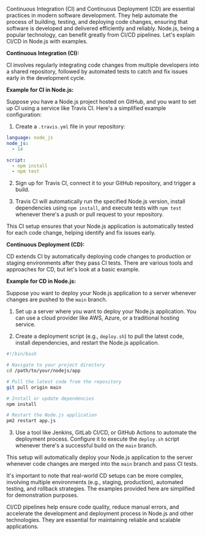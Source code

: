 Continuous Integration (CI) and Continuous Deployment (CD) are essential practices in modern software development. They help automate the process of building, testing, and deploying code changes, ensuring that software is developed and delivered efficiently and reliably. Node.js, being a popular technology, can benefit greatly from CI/CD pipelines. Let's explain CI/CD in Node.js with examples.

**Continuous Integration (CI):**

CI involves regularly integrating code changes from multiple developers into a shared repository, followed by automated tests to catch and fix issues early in the development cycle.

**Example for CI in Node.js:**

Suppose you have a Node.js project hosted on GitHub, and you want to set up CI using a service like Travis CI. Here's a simplified example configuration:

1. Create a `.travis.yml` file in your repository:

```yaml
language: node_js
node_js:
  - 14

script:
  - npm install
  - npm test
```

2. Sign up for Travis CI, connect it to your GitHub repository, and trigger a build.

3. Travis CI will automatically run the specified Node.js version, install dependencies using `npm install`, and execute tests with `npm test` whenever there's a push or pull request to your repository.

This CI setup ensures that your Node.js application is automatically tested for each code change, helping identify and fix issues early.

**Continuous Deployment (CD):**

CD extends CI by automatically deploying code changes to production or staging environments after they pass CI tests. There are various tools and approaches for CD, but let's look at a basic example.

**Example for CD in Node.js:**

Suppose you want to deploy your Node.js application to a server whenever changes are pushed to the `main` branch.

1. Set up a server where you want to deploy your Node.js application. You can use a cloud provider like AWS, Azure, or a traditional hosting service.

2. Create a deployment script (e.g., `deploy.sh`) to pull the latest code, install dependencies, and restart the Node.js application.

```bash
#!/bin/bash

# Navigate to your project directory
cd /path/to/your/nodejs/app

# Pull the latest code from the repository
git pull origin main

# Install or update dependencies
npm install

# Restart the Node.js application
pm2 restart app.js
```

3. Use a tool like Jenkins, GitLab CI/CD, or GitHub Actions to automate the deployment process. Configure it to execute the `deploy.sh` script whenever there's a successful build on the `main` branch.

This setup will automatically deploy your Node.js application to the server whenever code changes are merged into the `main` branch and pass CI tests.

It's important to note that real-world CD setups can be more complex, involving multiple environments (e.g., staging, production), automated testing, and rollback strategies. The examples provided here are simplified for demonstration purposes.

CI/CD pipelines help ensure code quality, reduce manual errors, and accelerate the development and deployment process in Node.js and other technologies. They are essential for maintaining reliable and scalable applications.